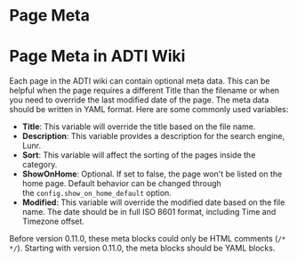 # Page Meta

# Page Meta in ADTI Wiki

Each page in the ADTI wiki can contain optional meta data. This can be helpful when the page requires a different Title than the filename or when you need to override the last modified date of the page. The meta data should be written in YAML format. Here are some commonly used variables:

- **Title**: This variable will override the title based on the file name.
- **Description**: This variable provides a description for the search engine, Lunr.
- **Sort**: This variable will affect the sorting of the pages inside the category.
- **ShowOnHome**: Optional. If set to false, the page won't be listed on the home page. Default behavior can be changed through the `config.show_on_home_default` option.
- **Modified**: This variable will override the modified date based on the file name. The date should be in full ISO 8601 format, including Time and Timezone offset.

Before version 0.11.0, these meta blocks could only be HTML comments (`/* */`). Starting with version 0.11.0, the meta blocks should be YAML blocks.